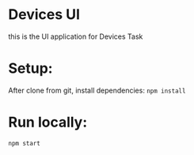 # Devices UI
this is the UI application for Devices Task

# Setup:
After clone from git, install dependencies:
`npm install`

# Run locally:
`npm start`
